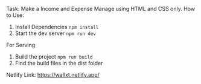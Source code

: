 Task: Make a Income and Expense Manage using HTML and CSS only.
How to Use:
1. Install Dependencies
`npm install`
2. Start the dev server
`npm run dev`

For Serving
1. Build the project
`npm run build`
2. Find the build files in the dist folder

Netlify Link: https://wallxt.netlify.app/